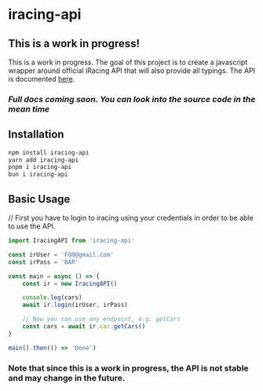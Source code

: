 # iracing-api

## This is a work in progress!

This is a work in progress. The goal of this project is to create a javascript wrapper around official iRacing API that will also provide all typings. The API is documented [here](https://forums.iracing.com/discussion/15068/general-availability-of-data-api/p1).

### _Full docs coming soon. You can look into the source code in the mean time_

## Installation

```bash
npm install iracing-api
yarn add iracing-api
pnpm i iracing-api
bun i iracing-api
```

## Basic Usage

// First you have to login to iracing using your credentials in order to be able to use the API.

```typescript
import IracingAPI from 'iracing-api'

const irUser = 'FOO@gmail.com'
const irPass = 'BAR'

const main = async () => {
    const ir = new IracingAPI()

    console.log(cars)
    await ir.login(irUser, irPass)

    // Now you can use any endpoint, e.g. getCars
    const cars = await ir.car.getCars()
}

main().then(() => 'Done')
```

### Note that since this is a work in progress, the API is not stable and may change in the future.
